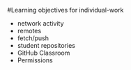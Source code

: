 #Learning objectives for individual-work
* network activity
* remotes
* fetch/push
* student repositories
* GitHub Classroom
* Permissions
